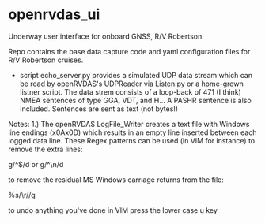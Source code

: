 # openrvdas_ui
Underway user interface for onboard GNSS, R/V Robertson


Repo contains the base data capture code and yaml configuration files for R/V Robertson cruises.

- script echo_server.py provides a simulated UDP data stream which can be read by openRVDAS's UDPReader via Listen.py or a home-grown listner script. The data strem consists of a loop-back of 471 (I think) NMEA sentences of type GGA, VDT, and H... A PASHR sentence is also included. Sentences are sent as text (not bytes!)



Notes:
 1.) The openRVDAS LogFile_Writer creates a text file with Windows line endings (x0Ax0D) which results in an empty line inserted between each logged data line. These Regex patterns can be used (in VIM for instance) to remove the extra lines:
 
 g/^$/d   or  g/^\n/d
 
 to remove the residual MS Windows carriage returns from the file:
 
 %s/\r//g
 
 to undo anything you've done in VIM press the lower case u key
 